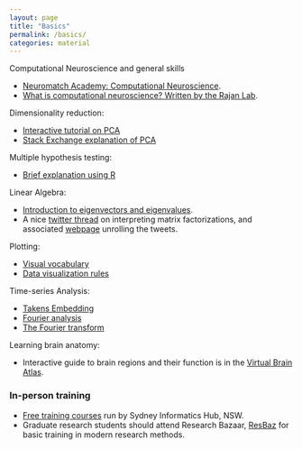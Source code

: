 ```yaml
---
layout: page
title: "Basics"
permalink: /basics/
categories: material
---
```


Computational Neuroscience and general skills

- [Neuromatch Academy: Computational Neuroscience](https://compneuro.neuromatch.io/tutorials/intro.html).
- [What is computational neuroscience? Written by the Rajan Lab](https://www.rajanlab.com/faq).

Dimensionality reduction:

- [Interactive tutorial on PCA](http://setosa.io/ev/principal-component-analysis/)
- [Stack Exchange explanation of PCA](https://stats.stackexchange.com/questions/2691/making-sense-of-principal-component-analysis-eigenvectors-eigenvalues/140579#140579)

Multiple hypothesis testing:

- [Brief explanation using R](https://www.stat.berkeley.edu/~mgoldman/Section0402.pdf)

Linear Algebra:

- [Introduction to eigenvectors and eigenvalues](http://setosa.io/ev/eigenvectors-and-eigenvalues/).
- A nice [twitter thread](https://twitter.com/TivadarDanka/status/1504751979729285122) on interpreting matrix factorizations, and associated [webpage](https://tivadardanka.com/blog/everything-about-matrix-factorizations) unrolling the tweets.

Plotting:

- [Visual vocabulary](https://github.com/ft-interactive/chart-doctor/tree/master/visual-vocabulary)
- [Data visualization rules](https://www.data-to-viz.com/caveats.html)

Time-series Analysis:

- [Takens Embedding](https://www.youtube.com/watch?v=6i57udsPKms)
- [Fourier analysis](https://www.youtube.com/watch?v=spUNpyF58BY)
- [The Fourier transform](https://www.youtube.com/playlist?list=PLn0OLiymPak28kNU6D_nkUBebb5LRj3E5)

Learning brain anatomy:

- Interactive guide to brain regions and their function is in the [Virtual Brain Atlas](https://www.brainsimulation.org/atlasweb/).

### In-person training

- [Free training courses](https://informatics.sydney.edu.au/training/) run by Sydney Informatics Hub, NSW.
- Graduate research students should attend Research Bazaar, [ResBaz](https://resbaz.github.io/resbaz2018/sydney/) for basic training in modern research methods.
